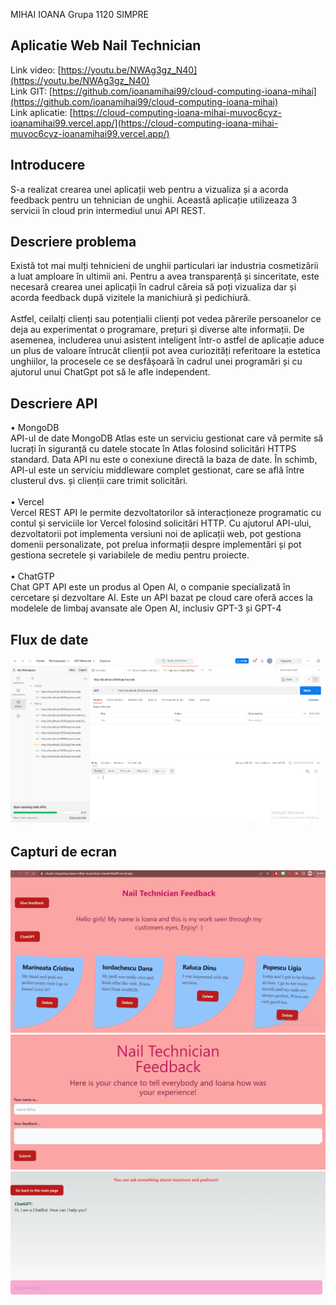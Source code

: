 MIHAI IOANA Grupa 1120 SIMPRE

## Aplicatie Web Nail Technician

Link video: [https://youtu.be/NWAg3gz_N40](https://youtu.be/NWAg3gz_N40)
<br>
Link GIT: [https://github.com/ioanamihai99/cloud-computing-ioana-mihai](https://github.com/ioanamihai99/cloud-computing-ioana-mihai)
<br>
Link aplicatie: [https://cloud-computing-ioana-mihai-muvoc6cyz-ioanamihai99.vercel.app/](https://cloud-computing-ioana-mihai-muvoc6cyz-ioanamihai99.vercel.app/)


## Introducere

S-a realizat crearea unei aplicații web pentru a vizualiza și a acorda feedback pentru un tehnician de unghii.
Această aplicație utilizeaza 3 servicii în cloud prin intermediul unui API REST.


## Descriere problema

Există tot mai mulți tehnicieni de unghii particulari iar industria cosmetizării a luat amploare în ultimii ani.
Pentru a avea transparență și sinceritate, este necesară crearea unei aplicații în cadrul căreia să poți vizualiza dar și acorda feedback după vizitele la manichiură și pedichiură. 
<br>
<br>
Astfel, ceilalți clienți sau potențialii clienți pot vedea părerile persoanelor ce deja au experimentat o programare, prețuri și diverse alte informații.
De asemenea, includerea unui asistent inteligent într-o astfel de aplicație aduce un plus de valoare întrucât clienții pot avea curiozități referitoare la estetica unghiilor, la procesele ce se desfășoară în cadrul unei programări și cu ajutorul unui ChatGpt pot să le afle independent.


## Descriere API

•	MongoDB
<br>
API-ul de date MongoDB Atlas este un serviciu gestionat care vă permite să lucrați în siguranță cu datele stocate în Atlas folosind solicitări HTTPS standard. Data API nu este o conexiune directă la baza de date. În schimb, API-ul este un serviciu middleware complet gestionat, care se află între clusterul dvs. și clienții care trimit solicitări.
<br>
<br>
•	Vercel 
<br>
Vercel REST API le permite dezvoltatorilor să interacționeze programatic cu contul și serviciile lor Vercel folosind solicitări HTTP. Cu ajutorul API-ului, dezvoltatorii pot implementa versiuni noi de aplicații web, pot gestiona domenii personalizate, pot prelua informații despre implementări și pot gestiona secretele și variabilele de mediu pentru proiecte.
<br>
<br>
•	ChatGTP
<br>
Chat GPT API este un produs al Open AI, o companie specializată în cercetare și dezvoltare AI. Este un API bazat pe cloud care oferă acces la modelele de limbaj avansate ale Open AI, inclusiv GPT-3 și GPT-4


## Flux de date

![Flux](./fluxdedate.png)
<br>

## Capturi de ecran

![CapturaApp](./captura1.png)
<br>
![CapturaApp](./ecran3.png)
<br>
![CapturaApp](./ecran4.png)


